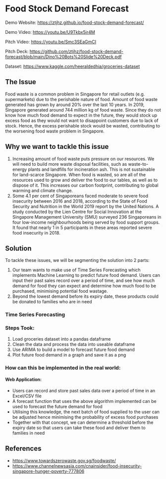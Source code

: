 # Food Stock Demand Forecast

Demo Website: https://ztjhz.github.io/food-stock-demand-forecast/

Demo Video: https://youtu.be/U9Tkbx5ir4M

Pitch Video: https://youtu.be/Smc3SEaGmCI

Pitch Deck: https://github.com/ztjhz/food-stock-demand-forecast/blob/main/Dino%20Bots%20Slide%20Deck.pdf

Dataset: https://www.kaggle.com/heeraldedhia/groceries-dataset

## The Issue

Food waste is a common problem in Singapore for retail outlets (e.g. supermarkets) due to the perishable nature of food. Amount of food waste generated has grown by around 20% over the last 10 years. In 2019, Singapore generated around 744 million kg of food waste. Since they do not know how much food demand to expect in the future, they would stock up excess food as they would not want to disappoint customers due to lack of stock. Hence, the excess perishable stock would be wasted, contributing to the worsening food waste problem in Singapore.

## Why we want to tackle this issue

1. Increasing amount of food waste puts pressure on our resources. We will need to build more waste disposal facilities, such as waste-to-energy plants and landfills for incineration ash. This is not sustainable for land-scarce Singapore. When food is wasted, so are all of the resources used to grow and deliver the food to our tables, as well as to dispose of it. This increases our carbon footprint, contributing to global warming and climate change.
2. Some 4.1 per cent of Singaporeans faced moderate to severe food insecurity between 2016 and 2018, according to the State of Food Security and Nutrition in the World 2019 report by the United Nations. A study conducted by the Lien Centre for Social Innovation at the Singapore Management University (SMU) surveyed 236 Singaporeans in four low-income neighbourhoods being served by food support groups. It found that nearly 1 in 5 participants in these areas reported severe food insecurity in 2018.

## Solution

To tackle these issues, we will be segmenting the solution into 2 parts:

1. Our team wants to make use of Time Series Forecasting which implements Machine Learning to predict future food demand. Users can input their past sales record over a period of time, and see how much demand for food they can expect and determine how much food to be purchased, minimising potential food wastage.
2. Beyond the lowest demand before its expiry date, these products could be donated to families who are in need

### Time Series Forecasting

### Steps Took:

1. Load groceries dataset into a pandas dataframe
2. Clean the data and process the data into useable dataframe
3. Use ARIMA to build a model to forecast future food demand
4. Plot future food demand in a graph and save it as a png

### How can this be implemented in the real world:

#### Web Application:

- Users can record and store past sales data over a period of time in an Excel/CSV file
- A forecast function that uses the above algorithm implemented can be used to forecast the future demand for food
- Utilising this knowledge, the next batch of food supplied to the user can be adjusted hence minimising the probability of excess food purchases
- Together with that concept, we can determine a threshold before the expiry date so that users can take these food and deliver them to families in need

## References

- https://www.towardszerowaste.gov.sg/foodwaste/
- https://www.channelnewsasia.com/cnainsider/food-insecurity-singapore-hunger-poverty-777806
